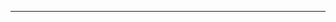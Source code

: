 <!--
CO_OP_TRANSLATOR_METADATA:
{
  "original_hash": "661bbc8e2592ebbb96aa84b1462f5755",
  "translation_date": "2025-08-28T19:55:47+00:00",
  "source_file": "03-CoreGenerativeAITechniques/README.md",
  "language_code": "pl"
}
-->


---

